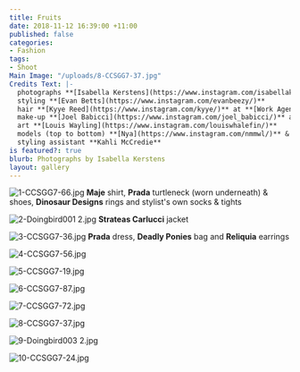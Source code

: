 ```yaml
---
title: Fruits
date: 2018-11-12 16:39:00 +11:00
published: false
categories:
- Fashion
tags:
- Shoot
Main Image: "/uploads/8-CCSGG7-37.jpg"
Credits Text: |-
  photographs **[Isabella Kerstens](https://www.instagram.com/isabellakerstens/)**
  styling **[Evan Betts](https://www.instagram.com/evanbeezy/)**
  hair **[Kyye Reed](https://www.instagram.com/kyye/)** at **[Work Agency](https://www.instagram.com/workagency/)**
  make-up **[Joel Babicci](https://www.instagram.com/joel_babicci/)** at **[Work Agency](https://www.instagram.com/workagency/)**
  art **[Louis Wayling](https://www.instagram.com/louiswhalefin/)**
  models (top to bottom) **[Nya](https://www.instagram.com/nmmwl/)** & **[Shimma](https://www.instagram.com/shimmamarie/)** at **[Kult Australia](https://www.instagram.com/kultaustralia/)**
  styling assistant **Kahli McCredie**
is featured?: true
blurb: Photographs by Isabella Kerstens
layout: gallery
---
```


![1-CCSGG7-66.jpg](/uploads/1-CCSGG7-66.jpg)
**Maje** shirt, **Prada** turtleneck (worn underneath) & shoes, **Dinosaur Designs** rings and stylist's own socks & tights

![2-Doingbird001 2.jpg](/uploads/2-Doingbird001%202.jpg)
**Strateas Carlucci** jacket

![3-CCSGG7-36.jpg](/uploads/3-CCSGG7-36.jpg)
**Prada** dress, **Deadly Ponies**  bag and **Reliquia** earrings

![4-CCSGG7-56.jpg](/uploads/4-CCSGG7-56.jpg)

![5-CCSGG7-19.jpg](/uploads/5-CCSGG7-19.jpg)

![6-CCSGG7-87.jpg](/uploads/6-CCSGG7-87.jpg)

![7-CCSGG7-72.jpg](/uploads/7-CCSGG7-72.jpg)

![8-CCSGG7-37.jpg](/uploads/8-CCSGG7-37.jpg)

![9-Doingbird003 2.jpg](/uploads/9-Doingbird003%202.jpg)

![10-CCSGG7-24.jpg](/uploads/10-CCSGG7-24.jpg)